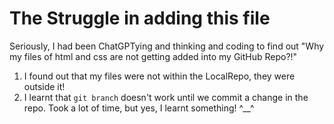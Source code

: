 # The Struggle in adding this file
Seriously, I had been ChatGPTying and thinking and coding to find out "Why my files of html and css are not getting added into my GitHub Repo?!"
1. I found out that my files were not within the LocalRepo, they were outside it!
2. I learnt that `git branch` doesn't work until we commit a change in the repo.
Took a lot of time, but yes, I learnt something! ^__^